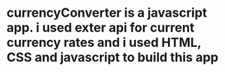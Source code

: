 # currencyConverter is a javascript app. i used exter api for current currency rates and i used HTML, CSS and javascript to build this app
